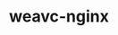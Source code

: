 ---
layout: md
title: weavc-nginx
repo: weavc/weavc-nginx
description: Nginx container suited for setting up reverse proxies to other containers. Comes with example proxy configurations, basic SSL configurations, and is setup with docker services in mind. 
tags: ['docker', 'nginx', 'reverse proxy', 'ssl']
sort_key: 2
pinned: true
---